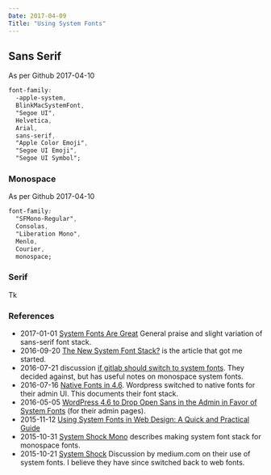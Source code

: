 ```yaml
---
Date: 2017-04-09
Title: "Using System Fonts"
---
```


## Sans Serif

As per Github 2017-04-10

```css
font-family:
  -apple-system,
  BlinkMacSystemFont,
  "Segoe UI",
  Helvetica,
  Arial,
  sans-serif,
  "Apple Color Emoji",
  "Segoe UI Emoji",
  "Segoe UI Symbol";
```

### Monospace

As per Github 2017-04-10

```css
font-family:
  "SFMono-Regular",
  Consolas, 
  "Liberation Mono",
  Menlo,
  Courier,
  monospace;
```

### Serif

Tk

### References

* 2017-01-01 [System Fonts Are Great](https://benrabicoff.com/system-fonts-are-great/) General praise and slight variation of sans-serif font stack.
* 2016-09-20 [The New System Font Stack?](https://bitsofco.de/the-new-system-font-stack/) is the article that got me started.
* 2016-07-21 discussion [if gitlab should switch to system fonts](https://gitlab.com/gitlab-org/gitlab-ce/issues/20102).  They decided against, but has useful notes on monospace system fonts.
* 2016-07-16 [Native Fonts in 4.6](https://wptavern.com/wordpress-4-6-to-drop-open-sans-in-the-admin-in-favor-of-system-fonts). Wordpress switched to native fonts for their admin UI.  This documents their font stack.
* 2016-05-05 [WordPress 4.6 to Drop Open Sans in the Admin in Favor of System Fonts](https://wptavern.com/wordpress-4-6-to-drop-open-sans-in-the-admin-in-favor-of-system-fonts) (for their admin pages).
* 2015-11-12 [Using System Fonts in Web Design: A Quick and Practical Guide](https://www.smashingmagazine.com/2015/11/using-system-ui-fonts-practical-guide/)
* 2015-10-31 [System Shock Mono](http://z12t.com/system-shock-mono/) describes making system font stack for monospace fonts.
* 2015-10-21 [System Shock](https://medium.design/system-shock-6b1dc6d6596f) Discussion by medium.com on their use of system fonts.  I believe they have since switched back to web fonts.